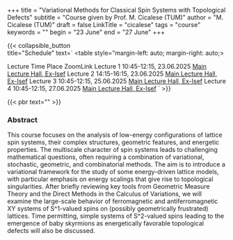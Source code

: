 +++
title = "Variational Methods for Classical Spin Systems with Topological Defects"
subtitle = "Course given by Prof. M. Cicalese (TUM)"
author = "M. Cicalese (TUM)"
draft = false
LinkTitle = "cicalese"
tags = "course"
keywords = ""
begin = "23 June"
end = "27 June"
+++

{{< collapsible_button  
    title="Schedule" 
    text=`
    <table style="margin-left: auto; margin-right: auto;>
  <thead>
    <tr style="text-align: right;">
      <th>Lecture</th>
      <th>Time</th>
      <th>Place</th>
      <th>ZoomLink</th>
    </tr>
  </thead>
  <tbody>
    <tr>
      <td>Lecture 1</td>
      <td>10:45-12:15, 23.06.2025</td>
      <td><a href='https://www.google.com/maps/dir//Gran+Sasso+Science+Institute,+Viale+Francesco+Crispi,+7+Rectorate,+Via+Michele+Iacobucci,+2,+67100+L'Aquila+AQ,+Italy/@42.3445687,13.31408'>Main Lecture Hall, Ex-Isef</a></td>
      <td></td>
    </tr>
    <tr>
      <td>Lecture 2</td>
      <td>14:15-16:15, 23.06.2025</td>
      <td><a href='https://www.google.com/maps/dir//Gran+Sasso+Science+Institute,+Viale+Francesco+Crispi,+7+Rectorate,+Via+Michele+Iacobucci,+2,+67100+L'Aquila+AQ,+Italy/@42.3445687,13.31408'>Main Lecture Hall, Ex-Isef</a></td>
      <td></td>
    </tr>
    <tr>
      <td>Lecture 3</td>
      <td>10:45-12:15, 25.06.2025</td>
      <td><a href='https://www.google.com/maps/dir//Gran+Sasso+Science+Institute,+Viale+Francesco+Crispi,+7+Rectorate,+Via+Michele+Iacobucci,+2,+67100+L'Aquila+AQ,+Italy/@42.3445687,13.31408'>Main Lecture Hall, Ex-Isef</a></td>
      <td></td>
    </tr>
    <tr>
      <td>Lecture 4</td>
      <td>10:45-12:15, 27.06.2025</td>
      <td><a href='https://www.google.com/maps/dir//Gran+Sasso+Science+Institute,+Viale+Francesco+Crispi,+7+Rectorate,+Via+Michele+Iacobucci,+2,+67100+L'Aquila+AQ,+Italy/@42.3445687,13.31408'>Main Lecture Hall, Ex-Isef</a></td>
      <td></td>
    </tr>
  </tbody>
</table>`
>}}

{{< pbr text="" >}}





### Abstract
This course focuses on the analysis of low-energy configurations of lattice spin systems, their complex structures, geometric features, and energetic properties. The multiscale character of spin systems leads to challenging mathematical questions, often requiring a combination of variational, stochastic, geometric, and combinatorial methods. The aim is to introduce a variational framework for the study of some energy-driven lattice models, with particular emphasis on energy scalings that give rise to topological singularities. After briefly reviewing key tools from Geometric Measure Theory and the Direct Methods in the Calculus of Variations, we will examine the large-scale behavior of ferromagnetic and antiferromagnetic XY systems of S^1-valued spins  on (possibly geometrically frustrated) lattices. Time permitting, simple systems of S^2-valued spins leading to the emergence of baby skyrmions as energetically favorable topological defects will also be discussed.
